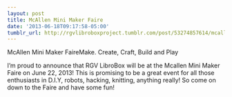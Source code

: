 ```yaml
---
layout: post
title: McAllen Mini Maker Faire
date: '2013-06-18T09:17:58-05:00'
tumblr_url: http://rgvlibroboxproject.tumblr.com/post/53274857614/mcallen-mini-maker-faire
---
```

McAllen Mini Maker FaireMake. Create, Craft, Build and Play



I’m proud to announce that RGV LibroBox will be at the Mcallen Mini Maker Faire on June 22, 2013! This is promising to be a great event for all those enthusiasts in D.I.Y, robots, hacking, knitting, anything really! So come on down to the Faire and have some fun!
